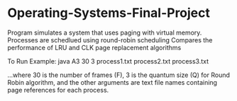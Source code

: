 # Operating-Systems-Final-Project
Program simulates a system that uses paging with virtual memory. 
Processes are schedlued using round-robin scheduling
Compares the performance of LRU and CLK page replacement algorithms

To Run Example:
java A3 30 3 process1.txt process2.txt process3.txt 

…where 30 is the number of frames (F), 3 is the quantum size (Q) for Round Robin algorithm, and the
other arguments are text file names containing page references for each process.
